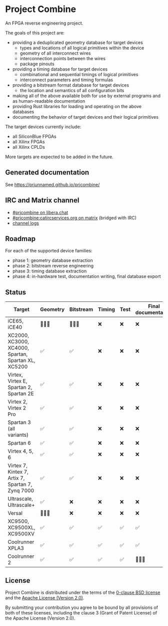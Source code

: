 # Project Combine

An FPGA reverse engineering project.

The goals of this project are:

- providing a deduplicated geometry database for target devices
  - types and locations of all logical primitives within the device
  - geometry of all interconnect wires
  - interconnection points between the wires
  - package pinouts
- providing a timing database for target devices
  - combinational and sequential timings of logical primitives
  - interconnect parameters and timing formulas
- providing a bitstream format database for target devices
  - the location and semantics of all configuration bits
- making all of the above available both for use by external programs and as human-readable documentation
- providing Rust libraries for loading and operating on the above databases
- documenting the behavior of target devices and their logical primitives

The target devices currently include:

- all SiliconBlue FPGAs
- all Xilinx FPGAs
- all Xilinx CPLDs

More targets are expected to be added in the future.

## Generated documentation

See https://prjunnamed.github.io/prjcombine/

## IRC and Matrix channel

- [#prjcombine on libera.chat](https://web.libera.chat/?channel=#prjcombine)
- [#prjcombine:catircservices.org on matrix](https://matrix.to/#/#prjcombine:catircservices.org) (bridged with IRC)
- [channel logs](https://libera.irclog.whitequark.org/prjcombine/)

## Roadmap

For each of the supported device families:

- phase 1: geometry database extraction
- phase 2: bitstream reverse engineering
- phase 3: timing database extraction
- phase 4: in-hardware test, documentation writing, final database export

## Status

| Target                                              | Geometry | Bitstream | Timing | Test | Final documentation |
| --------------------------------------------------- | -------- | --------- | ------ | ---- | ------------------- |
| iCE65, iCE40                                        | 👷🏼‍♀️        | 👷🏼‍♀️         | ❌      | ❌    | ❌                   |
| XC2000, XC3000, XC4000, Spartan, Spartan XL, XC5200 | ✅        | ✅         | ❌      | ❌    | ❌                   |
| Virtex, Virtex E, Spartan 2, Spartan 2E             | ✅        | ✅         | ❌      | ❌    | ❌                   |
| Virtex 2, Virtex 2 Pro                              | ✅        | ✅         | ❌      | ❌    | ❌                   |
| Spartan 3 (all variants)                            | ✅        | ✅         | ❌      | ❌    | ❌                   |
| Spartan 6                                           | ✅        | ✅         | ❌      | ❌    | ❌                   |
| Virtex 4, 5, 6                                      | ✅        | ✅         | ❌      | ❌    | ❌                   |
| Virtex 7, Kintex 7, Artix 7, Spartan 7, Zynq 7000   | ✅        | ✅         | ❌      | ❌    | ❌                   |
| Ultrascale, Ultrascale+                             | ✅        | ❌         | ❌      | ❌    | ❌                   |
| Versal                                              | 👷🏼‍♀️        | ❌         | ❌      | ❌    | ❌                   |
| XC9500, XC9500XL, XC9500XV                          | ✅        | ✅         | ✅      | ✅    | ✅                   |
| Coolrunner XPLA3                                    | ✅        | ✅         | ✅      | ✅    | ✅                   |
| Coolrunner 2                                        | ✅        | ✅         | ✅      | ✅    | 👷🏼‍♀️                   |

## License

Project Combine is distributed under the terms of the [0-clause BSD license](LICENSE-0BSD.txt) and the [Apache License (Version 2.0)](LICENSE-Apache-2.0.txt).

By submitting your contribution you agree to be bound by all provisions of both of these licenses, including the clause 3 (Grant of Patent License) of the Apache License (Version 2.0).

